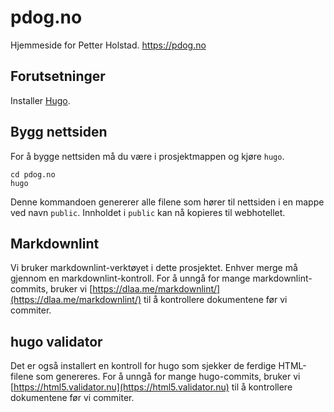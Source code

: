 # pdog.no

Hjemmeside for Petter Holstad. <https://pdog.no>

## Forutsetninger

Installer [Hugo](https://gohugo.io/getting-started/installing/).

## Bygg nettsiden

For å bygge nettsiden må du være i prosjektmappen og kjøre `hugo`.

```shell
cd pdog.no
hugo
```

Denne kommandoen genererer alle filene som hører til nettsiden i en mappe ved
navn `public`. Innholdet i `public` kan nå kopieres til webhotellet.

## Markdownlint

Vi bruker markdownlint-verktøyet i dette prosjektet. Enhver merge må gjennom en
markdownlint-kontroll. For å unngå for mange markdownlint-commits, bruker vi
[https://dlaa.me/markdownlint/](https://dlaa.me/markdownlint/) til å kontrollere
dokumentene før vi commiter.

## hugo validator

Det er også installert en kontroll for hugo som sjekker de ferdige HTML-filene
som genereres. For å unngå for mange hugo-commits, bruker vi 
[https://html5.validator.nu](https://html5.validator.nu) til å kontrollere dokumentene
før vi commiter.
